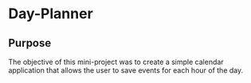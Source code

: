 # Day-Planner

## Purpose 

The objective of this mini-project was to create a simple calendar application that allows the user to save events for each hour of the day. 

